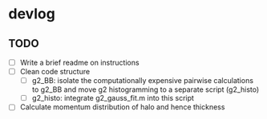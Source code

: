 # devlog

## TODO
* [ ] Write a brief readme on instructions
* [ ] Clean code structure
	* [ ] g2_BB: isolate the computationally expensive pairwise calculations to g2_BB and move g2 histogramming to a separate script (g2_histo)
	* [ ] g2_histo: integrate g2_gauss_fit.m into this script 
* [ ] Calculate momentum distribution of halo and hence thickness
